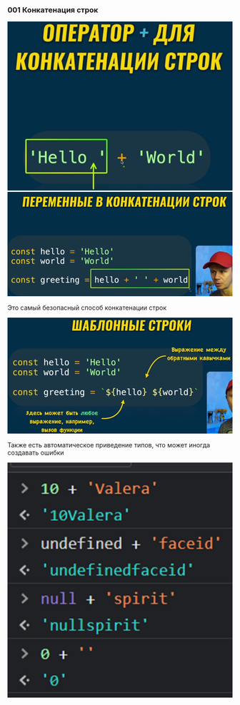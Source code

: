 ### 001 Конкатенация строк

![](_png/a388e1fe2921d94841849fbb86781163.png)
![](_png/8212bbb5b6af6ddd4efc1dc19eb77a62.png)

Это самый безопасный способ конкатенации строк

![](_png/4c28f204858e6b8155f7cdaa19ff1e85.png)

Также есть автоматическое приведение типов, что может иногда создавать ошибки

![](_png/e1c3af8f31bac2bea1d5c3ffca3eac48.png)